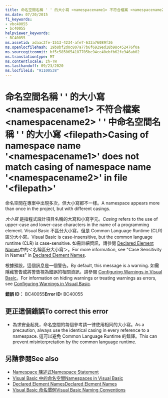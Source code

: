 ```yaml
---
title: 命名空間名稱 ' ' 的大小寫 <namespacename1> 不符合檔案 <namespacename2> ' ' 中命名空間名稱 ' ' 的大小寫 <filepath>
ms.date: 07/20/2015
f1_keywords:
- vbc40055
- bc40055
helpviewer_keywords:
- BC40055
ms.assetid: adaac2fe-1513-4234-afe7-633a76089f36
ms.openlocfilehash: 19b8bf2d0c807a77b6f6929ed18b98c452476f0a
ms.sourcegitcommit: bf5c5850654187705bc94cc40ebfb62fe346ab02
ms.translationtype: MT
ms.contentlocale: zh-TW
ms.lasthandoff: 09/23/2020
ms.locfileid: "91100538"
---
```

# <a name="casing-of-namespace-name-namespacename1-does-not-match-casing-of-namespace-name-namespacename2-in-file-filepath"></a><span data-ttu-id="58fd9-102">命名空間名稱 ' ' 的大小寫 \<namespacename1> 不符合檔案 \<namespacename2> ' ' 中命名空間名稱 ' ' 的大小寫 \<filepath></span><span class="sxs-lookup"><span data-stu-id="58fd9-102">Casing of namespace name '\<namespacename1>' does not match casing of namespace name '\<namespacename2>' in file '\<filepath>'</span></span>

<span data-ttu-id="58fd9-103">命名空間在專案中出現多次，但大小寫都不一樣。</span><span class="sxs-lookup"><span data-stu-id="58fd9-103">A namespace appears more than once in the project, but with different casings.</span></span>  
  
 <span data-ttu-id="58fd9-104">*大小寫* 是指程式設計項目名稱的大寫和小寫字元。</span><span class="sxs-lookup"><span data-stu-id="58fd9-104">*Casing* refers to the use of upper-case and lower-case characters in the name of a programming element.</span></span> <span data-ttu-id="58fd9-105">Visual Basic 不區分大小寫，但是 Common Language Runtime (CLR) 區分大小寫。</span><span class="sxs-lookup"><span data-stu-id="58fd9-105">Visual Basic is case-insensitive, but the common language runtime (CLR) is case-sensitive.</span></span> <span data-ttu-id="58fd9-106">如需詳細資訊，請參閱 [Declared Element Names](../programming-guide/language-features/declared-elements/declared-element-names.md)中的＜名稱區分大小寫＞。</span><span class="sxs-lookup"><span data-stu-id="58fd9-106">For more information, see "Case Sensitivity in Names" in [Declared Element Names](../programming-guide/language-features/declared-elements/declared-element-names.md).</span></span>  
  
 <span data-ttu-id="58fd9-107">根據預設，這個訊息是一個警告。</span><span class="sxs-lookup"><span data-stu-id="58fd9-107">By default, this message is a warning.</span></span> <span data-ttu-id="58fd9-108">如需隱藏警告或將警告視為錯誤的相關資訊，請參閱 [Configuring Warnings in Visual Basic](/visualstudio/ide/configuring-warnings-in-visual-basic)。</span><span class="sxs-lookup"><span data-stu-id="58fd9-108">For information on hiding warnings or treating warnings as errors, see [Configuring Warnings in Visual Basic](/visualstudio/ide/configuring-warnings-in-visual-basic).</span></span>  
  
 <span data-ttu-id="58fd9-109">**錯誤 ID：** BC40055</span><span class="sxs-lookup"><span data-stu-id="58fd9-109">**Error ID:** BC40055</span></span>  
  
## <a name="to-correct-this-error"></a><span data-ttu-id="58fd9-110">更正這個錯誤</span><span class="sxs-lookup"><span data-stu-id="58fd9-110">To correct this error</span></span>  
  
- <span data-ttu-id="58fd9-111">為求安全起見，命名空間的每個參考請一律使用相同的大小寫。</span><span class="sxs-lookup"><span data-stu-id="58fd9-111">As a precaution, always use the identical casing in every reference to a namespace.</span></span> <span data-ttu-id="58fd9-112">這可以避免 Common Language Runtime 的錯譯。</span><span class="sxs-lookup"><span data-stu-id="58fd9-112">This can prevent misinterpretation by the common language runtime.</span></span>  
  
## <a name="see-also"></a><span data-ttu-id="58fd9-113">另請參閱</span><span class="sxs-lookup"><span data-stu-id="58fd9-113">See also</span></span>

- [<span data-ttu-id="58fd9-114">Namespace 陳述式</span><span class="sxs-lookup"><span data-stu-id="58fd9-114">Namespace Statement</span></span>](../language-reference/statements/namespace-statement.md)
- [<span data-ttu-id="58fd9-115">Visual Basic 中的命名空間</span><span class="sxs-lookup"><span data-stu-id="58fd9-115">Namespaces in Visual Basic</span></span>](../programming-guide/program-structure/namespaces.md)
- [<span data-ttu-id="58fd9-116">Declared Element Names</span><span class="sxs-lookup"><span data-stu-id="58fd9-116">Declared Element Names</span></span>](../programming-guide/language-features/declared-elements/declared-element-names.md)
- [<span data-ttu-id="58fd9-117">Visual Basic 命名慣例</span><span class="sxs-lookup"><span data-stu-id="58fd9-117">Visual Basic Naming Conventions</span></span>](../programming-guide/program-structure/naming-conventions.md)
